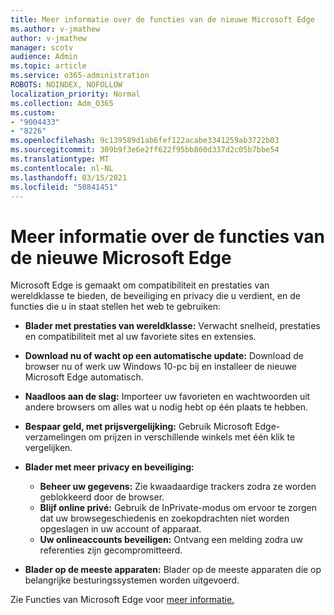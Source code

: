 ```yaml
---
title: Meer informatie over de functies van de nieuwe Microsoft Edge
ms.author: v-jmathew
author: v-jmathew
manager: scotv
audience: Admin
ms.topic: article
ms.service: o365-administration
ROBOTS: NOINDEX, NOFOLLOW
localization_priority: Normal
ms.collection: Adm_O365
ms.custom:
- "9004433"
- "8226"
ms.openlocfilehash: 9c139589d1ab6fef122acabe3341259ab3722b03
ms.sourcegitcommit: 309b9f3e6e2ff622f95bb860d337d2c05b7bbe54
ms.translationtype: MT
ms.contentlocale: nl-NL
ms.lasthandoff: 03/15/2021
ms.locfileid: "50841451"
---
```

# <a name="learn-about-the-features-of-the-new-microsoft-edge"></a>Meer informatie over de functies van de nieuwe Microsoft Edge

Microsoft Edge is gemaakt om compatibiliteit en prestaties van wereldklasse te bieden, de beveiliging en privacy die u verdient, en de functies die u in staat stellen het web te gebruiken:

- **Blader met prestaties van wereldklasse:** Verwacht snelheid, prestaties en compatibiliteit met al uw favoriete sites en extensies.
- **Download nu of wacht op een automatische update:** Download de browser nu of werk uw Windows 10-pc bij en installeer de nieuwe Microsoft Edge automatisch.
- **Naadloos aan de slag:** Importeer uw favorieten en wachtwoorden uit andere browsers om alles wat u nodig hebt op één plaats te hebben.
- **Bespaar geld, met prijsvergelijking:** Gebruik Microsoft Edge-verzamelingen om prijzen in verschillende winkels met één klik te vergelijken.
- **Blader met meer privacy en beveiliging:**
  - **Beheer uw gegevens:** Zie kwaadaardige trackers zodra ze worden geblokkeerd door de browser.
  - **Blijf online privé:** Gebruik de InPrivate-modus om ervoor te zorgen dat uw browsegeschiedenis en zoekopdrachten niet worden opgeslagen in uw account of apparaat.
  - **Uw onlineaccounts beveiligen:** Ontvang een melding zodra uw referenties zijn gecompromitteerd.

- **Blader op de meeste apparaten:** Blader op de meeste apparaten die op belangrijke besturingssystemen worden uitgevoerd.

Zie Functies van Microsoft Edge voor [meer informatie.](https://go.microsoft.com/fwlink/?linkid=2146817)
